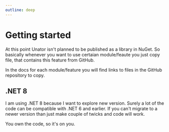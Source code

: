 ```yaml
---
outline: deep
---
```


# Getting started

At this point Unator isn't planned to be published as a library in NuGet.
So basically whenever you want to use certaian module/feaute you just copy file,
that contains this feature from GitHub.

In the docs for each module/feature you will find links to files in the GitHub
repository to copy.

## .NET 8

I am using .NET 8 because I want to explore new version. Surely a lot of the
code can be compatible with .NET 6 and earlier.
If you can't migrate to a newer version than just make couple of twicks and
code will work.

You own the code, so it's on you.
